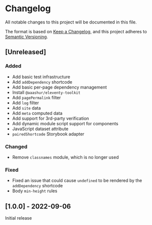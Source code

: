 # Changelog
All notable changes to this project will be documented in this file.

The format is based on [Keep a Changelog](https://keepachangelog.com/en/1.0.0/),
and this project adheres to [Semantic Versioning](https://semver.org/spec/v2.0.0.html).

## [Unreleased]
### Added
- Add basic test infrastructure
- Add `addDependency` shortcode
- Add basic per-page dependency management
- Install `@aaashur/eleventy-toolkit`
- Add `pagePermalink` filter
- Add `log` filter
- Add `site` data
- Add `meta` computed data
- Add support for 3rd-party verification
- Add dynamic module script support for components
- JavaScript dataset attribute
- `pairedShortcode` Storybook adapter

### Changed
- Remove `classnames` module, which is no longer used

### Fixed
- Fixed an issue that could cause `undefined` to be rendered by the `addDependency` shortcode
- Body `min-height` rules

## [1.0.0] - 2022-09-06
Initial release
